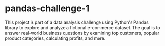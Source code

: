 # pandas-challenge-1
This project is part of a data analysis challenge using Python's Pandas library to explore and analyze a fictional e-commerce dataset. The goal is to answer real-world business questions by examining top customers, popular product categories, calculating profits, and more.
